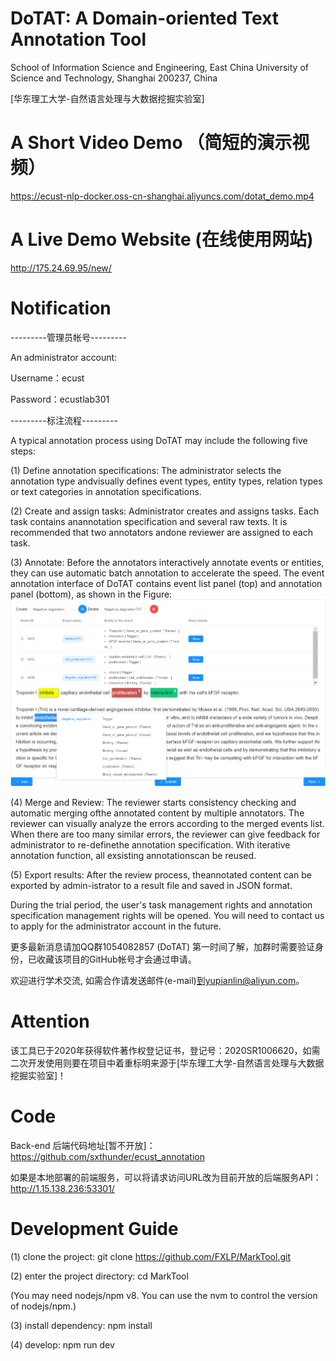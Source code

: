 # DoTAT: A Domain-oriented Text Annotation Tool 
School of Information Science and Engineering, East China University of Science and Technology, Shanghai 200237, China

[华东理工大学-自然语言处理与大数据挖掘实验室]

# A Short Video Demo （简短的演示视频）
https://ecust-nlp-docker.oss-cn-shanghai.aliyuncs.com/dotat_demo.mp4

# A Live Demo Website (在线使用网站)
http://175.24.69.95/new/

# Notification

---------管理员帐号---------

An administrator account:

Username：ecust

Password：ecustlab301

---------标注流程---------

A typical annotation process using DoTAT may include the following five steps:

(1) Define  annotation  specifications:   The  administrator  selects  the  annotation  type  andvisually defines event types, entity types, relation types or text categories in annotation specifications.

(2) Create and assign tasks: Administrator creates and assigns tasks. Each task contains anannotation specification and several raw texts. It is recommended that two annotators andone reviewer are assigned to each task.

(3) Annotate: Before the annotators interactively annotate events or entities, they can use automatic batch annotation to accelerate the speed. The event annotation interface of DoTAT contains event list panel (top) and annotation panel (bottom), as shown in the Figure: 
![image](https://github.com/FXLP/MyGallery/blob/main/MLEE_nested_event.PNG)


(4) Merge and Review: The reviewer starts consistency checking and automatic merging ofthe annotated content by multiple annotators. The reviewer can visually analyze the errors according to the merged events list.  When there are too many similar errors, the reviewer can give feedback for administrator to re-definethe annotation specification.   With iterative annotation function, all exsisting annotationscan be reused.

(5) Export results: After the review process, theannotated content can be exported by admin-istrator to a result file and saved in JSON format.

During the trial period, the user's task management rights and annotation specification management rights will be opened. You will need to contact us to apply for the administrator account in the future.

更多最新消息请加QQ群1054082857 (DoTAT) 第一时间了解，加群时需要验证身份，已收藏该项目的GitHub帐号才会通过申请。 

欢迎进行学术交流, 如需合作请发送邮件(e-mail)到yupianlin@aliyun.com。


# Attention
该工具已于2020年获得软件著作权登记证书，登记号：2020SR1006620，如需二次开发使用则要在项目中着重标明来源于[华东理工大学-自然语言处理与大数据挖掘实验室]！

# Code
Back-end 后端代码地址[暂不开放]：https://github.com/sxthunder/ecust_annotation

如果是本地部署的前端服务，可以将请求访问URL改为目前开放的后端服务API：http://1.15.138.236:53301/

# Development Guide
(1) clone the project: 
git clone https://github.com/FXLP/MarkTool.git

(2) enter the project directory: 
cd MarkTool

(You may need nodejs/npm v8. You can use the nvm to control the version of nodejs/npm.)

(3) install dependency:
npm install

(4) develop:
npm run dev



